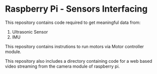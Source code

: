 # Raspberry Pi - Sensors Interfacing

This repository contains code required to get meaningful data from:
1. Ultrasonic Sensor
2. IMU

This repository contains instrutions to run motors via Motor controller module.

This repository also includes a directory containing code for a web based video streaming from the camera module of raspberry pi.
